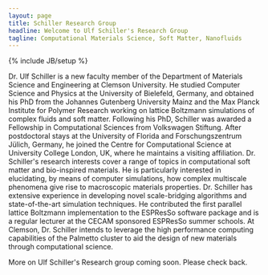 ```yaml
---
layout: page
title: Schiller Research Group
headline: Welcome to Ulf Schiller's Research Group
tagline: Computational Materials Science, Soft Matter, Nanofluids
---
```

{% include JB/setup %}

Dr. Ulf Schiller is a new faculty member of the Department of
Materials Science and Engineering at Clemson University. He studied
Computer Science and Physics at the University of Bielefeld, Germany,
and obtained his PhD from the Johannes Gutenberg University Mainz and
the Max Planck Institute for Polymer Research working on lattice
Boltzmann simulations of complex fluids and soft matter. Following his
PhD, Schiller was awarded a Fellowship in Computational Sciences from
Volkswagen Stiftung. After postdoctoral stays at the University of
Florida and Forschungszentrum Jülich, Germany, he joined the Centre
for Computational Science at University College London, UK, where he
maintains a visiting affiliation. Dr. Schiller's research interests
cover a range of topics in computational soft matter and bio-inspired
materials. He is particularly interested in elucidating, by means of
computer simulations, how complex multiscale phenomena give rise to
macroscopic materials properties. Dr. Schiller has extensive
experience in developing novel scale-bridging algorithms and
state-of-the-art simulation techniques. He contributed the first
parallel lattice Boltzmann implementation to the ESPResSo software
package and is a regular lecturer at the CECAM sponsored ESPResSo
summer schools. At Clemson, Dr. Schiller intends to leverage the high
performance computing capabilities of the Palmetto cluster to aid the
design of new materials through computational science.

More on Ulf Schiller's Research group coming soon. Please check back.
